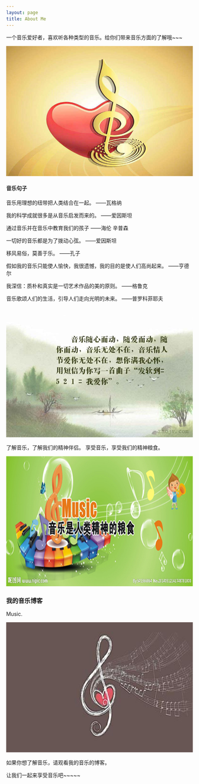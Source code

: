 ```yaml
---
layout: page
title: About Me 
---
```


一个音乐爱好者，喜欢听各种类型的音乐。给你们带来音乐方面的了解哦~~~
<div align="center">
  <img src="/images/18.jpg" height="350" width="950">
 </div>
 
 
<h4> 音乐句子 </h4>
<p>
音乐用理想的纽带把人类结合在一起。 ——瓦格纳
<p>  
我的科学成就很多是从音乐启发而来的。 ——爱因斯坦
<p>  
通过音乐并在音乐中教育我们的孩子 ——海伦 辛普森
<p>
一切好的音乐都是为了拨动心弦。 ——爱因斯坦
<p>
移风易俗，莫善于乐。 ——孔子
<p>
假如我的音乐只能使人愉快，我很遗憾，我的目的是使人们高尚起来。 ——亨德尔
<p>  
我深信：质朴和真实是一切艺术作品的美的原则。 ——格鲁克
<p>  
音乐歌颂人们的生活，引导人们走向光明的未来。 ——普罗科菲耶夫
  
  <div align="center">
  <img src="/images/16.jpg" height="350" width="950">
 </div>
<p>
了解音乐，了解我们的精神伴侣。
享受音乐，享受我们的精神粮食。
  <div align="center">
  <img src="/images/19.jpg" height="350" width="950">
 </div>
<p>

<h3> 我的音乐博客 </h3>  

<p>

Music.
<div align="center">
  <img src="/images/17.jpg" height="350" width="950">
 </div>

<p>

如果你想了解音乐，请观看我的音乐的博客。

<p>

让我们一起来享受音乐吧~~~~~
<p> 


